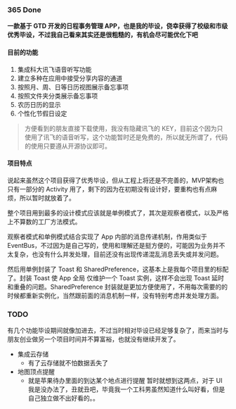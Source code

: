 ### 365 Done
**一款基于 GTD 开发的日程事务管理 APP，也是我的毕设，侥幸获得了校级和市级优秀毕设，不过我自己看来其实还是很粗糙的，有机会尽可能优化下吧**

#### 目前的功能
1.  集成科大讯飞语音听写功能
2.  建立多种在应用中接受分享内容的通道
3.  按照月、周、日等日历视图展示备忘事项
4.  按照文件夹分类展示备忘事项
5.  农历日历的显示
6.  个性化节假日设定

> 方便看到的朋友直接下载使用，我没有隐藏讯飞的 KEY，目前这个因为只使用了讯飞的语音听写，这个功能暂时还是免费的，所以就无所谓了，代码的使用只要遵从开源协议即可。

#### 项目特点
说起来虽然这个项目获得了优秀毕设，但从工程上将还是不完善的，MVP架构也只有一部分的 Activity 用了，剩下的因为在初期没有设计好，要重构也有点麻烦，所以暂时就放着了。

整个项目用到最多的设计模式应该就是单例模式了，其次是观察者模式，以及严格上不算数的工厂方法模式。

观察者模式和单例模式结合实现了 App 内部的消息传递机制，作用类似于 EventBus，不过因为是自己写的，使用和理解还是挺方便的，可能因为业务并不太复杂，也没有什么并发处理，目前还没有出现传递混乱消息丢失或并发问题。

然后用单例封装了 Toast 和 SharedPreference，这基本上是我每个项目里的标配了。封装 Toast 使 App 全局 仅维护一个 Toast 实例，这样不会出现 Toast 延时和重叠的问题。SharedPreference 封装就是更加方便使用了，不用每次需要的的时候都重新实例化，当然跟前面的消息机制一样，没有特别考虑并发处理方面。

### TODO
有几个功能毕设期间就像加进去，不过当时相对毕设已经足够复杂了，而来当时与朋友创业做另一个项目时间并不算富裕，也就没有继续开发了。
- 集成云存储
    + 有了云存储就不怕数据丢失了
- 地图顶点提醒
    + 就是苹果待办里面的到达某个地点进行提醒
暂时就想到这两点，对于 UI 我是没办法了，丑就丑吧，毕竟我一个工科男虽然知道什么叫好看，但是自己独立做不出好看的。。
